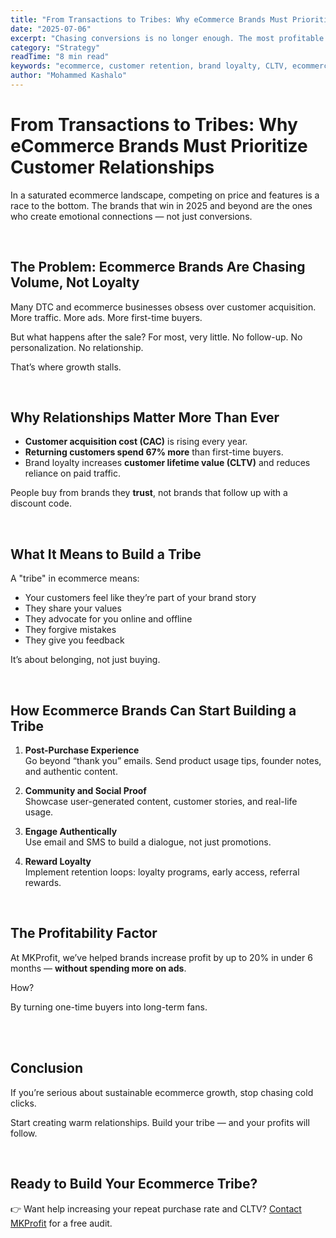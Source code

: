 ```yaml
---
title: "From Transactions to Tribes: Why eCommerce Brands Must Prioritize Customer Relationships"
date: "2025-07-06"
excerpt: "Chasing conversions is no longer enough. The most profitable ecommerce brands are those that create loyal tribes of customers — not just one-time buyers."
category: "Strategy"
readTime: "8 min read"
keywords: "ecommerce, customer retention, brand loyalty, CLTV, ecommerce strategy, DTC growth, customer experience"
author: "Mohammed Kashalo"
---
```


# From Transactions to Tribes: Why eCommerce Brands Must Prioritize Customer Relationships

In a saturated ecommerce landscape, competing on price and features is a race to the bottom. The brands that win in 2025 and beyond are the ones who create emotional connections — not just conversions.

<br>

## The Problem: Ecommerce Brands Are Chasing Volume, Not Loyalty

Many DTC and ecommerce businesses obsess over customer acquisition. More traffic. More ads. More first-time buyers.

But what happens after the sale? For most, very little. No follow-up. No personalization. No relationship.

That’s where growth stalls.

<br>

## Why Relationships Matter More Than Ever

- **Customer acquisition cost (CAC)** is rising every year.  
- **Returning customers spend 67% more** than first-time buyers.  
- Brand loyalty increases **customer lifetime value (CLTV)** and reduces reliance on paid traffic.

People buy from brands they **trust**, not brands that follow up with a discount code.

<br>

## What It Means to Build a Tribe

A "tribe" in ecommerce means:

- Your customers feel like they’re part of your brand story  
- They share your values  
- They advocate for you online and offline  
- They forgive mistakes  
- They give you feedback

It’s about belonging, not just buying.

<br>

## How Ecommerce Brands Can Start Building a Tribe

1. **Post-Purchase Experience**  
   Go beyond “thank you” emails. Send product usage tips, founder notes, and authentic content.

2. **Community and Social Proof**  
   Showcase user-generated content, customer stories, and real-life usage.

3. **Engage Authentically**  
   Use email and SMS to build a dialogue, not just promotions.

4. **Reward Loyalty**  
   Implement retention loops: loyalty programs, early access, referral rewards.

<br>



## The Profitability Factor

At MKProfit, we’ve helped brands increase profit by up to 20% in under 6 months — **without spending more on ads**.

How?

By turning one-time buyers into long-term fans.

<br>
<br>

## Conclusion

If you’re serious about sustainable ecommerce growth, stop chasing cold clicks.  

Start creating warm relationships. Build your tribe — and your profits will follow.

<br>

## Ready to Build Your Ecommerce Tribe?

👉 Want help increasing your repeat purchase rate and CLTV? [Contact MKProfit](https://calendly.com/mhdkashalo/business-diagnostic-call) for a free audit.
